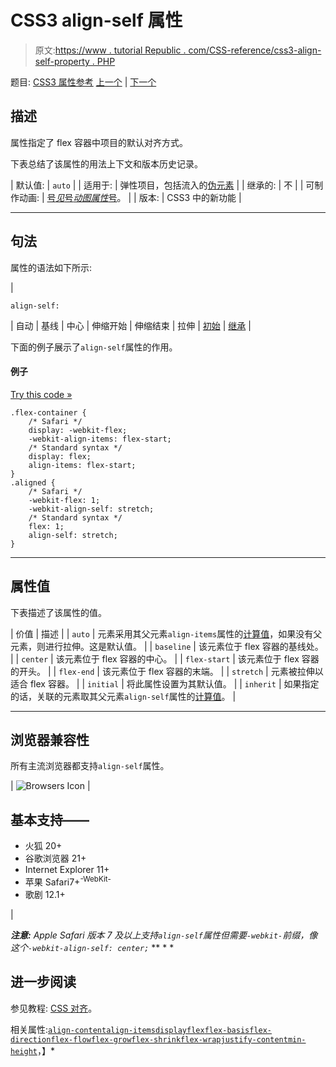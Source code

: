 # CSS3 align-self 属性

> 原文:[https://www . tutorial Republic . com/CSS-reference/css3-align-self-property . PHP](https://www.tutorialrepublic.com/css-reference/css3-align-self-property.php)

题目: [CSS3 属性参考](css3-properties.php) [上一个](css3-align-items-property.php) | [下一个](css3-animation-property.php)

## 描述

属性指定了 flex 容器中项目的默认对齐方式。

下表总结了该属性的用法上下文和版本历史记录。

| 默认值: | `auto` |
| 适用于: | 弹性项目，包括流入的[伪元素](../css-tutorial/css-pseudo-elements.php#pseudo-elements) |
| 继承的: | 不 |
| 可制作动画: | [号*见*号*动图属性*号](css-animatable-properties.php)。 |
| 版本: | CSS3 中的新功能 |

* * *

## 句法

属性的语法如下所示:

| 

```
align-self: 
```

 | 自动 &#124; 基线 &#124; 中心 &#124; 伸缩开始 &#124; 伸缩结束 &#124; 拉伸 &#124; [初始](../definitions.php#initial) &#124; [继承](../definitions.php#inherit) |

下面的例子展示了`align-self`属性的作用。

#### 例子

[Try this code »](../codelab.php?topic=css3&file=align-self-property "Try this code using online Editor")

```
.flex-container {
    /* Safari */
    display: -webkit-flex; 
    -webkit-align-items: flex-start;
    /* Standard syntax */
    display: flex;
    align-items: flex-start;
}
.aligned {
    /* Safari */
    -webkit-flex: 1; 
    -webkit-align-self: stretch;
    /* Standard syntax */
    flex: 1; 
    align-self: stretch;
}
```

* * *

## 属性值

下表描述了该属性的值。

| 价值 | 描述 |
| `auto` | 元素采用其父元素`align-items`属性的[计算值](../definitions.php#computed-value)，如果没有父元素，则进行拉伸。这是默认值。 |
| `baseline` | 该元素位于 flex 容器的基线处。 |
| `center` | 该元素位于 flex 容器的中心。 |
| `flex-start` | 该元素位于 flex 容器的开头。 |
| `flex-end` | 该元素位于 flex 容器的末端。 |
| `stretch` | 元素被拉伸以适合 flex 容器。 |
| `initial` | 将此属性设置为其默认值。 |
| `inherit` | 如果指定的话，关联的元素取其父元素`align-self`属性的[计算值](../definitions.php#computed-value)。 |

* * *

## 浏览器兼容性

所有主流浏览器都支持`align-self`属性。

| ![Browsers Icon](../Images/e9331123c77668c1832e541c2fca1002.png) | 

## 基本支持——

*   火狐 20+
*   谷歌浏览器 21+
*   Internet Explorer 11+
*   苹果 Safari7+<sup class="badge">-WebKit-</sup>
*   歌剧 12.1+

 |

 ***注意:** Apple Safari 版本 7 及以上支持`align-self`属性但需要`-webkit-`前缀，像这个`-webkit-align-self: center;`*  ** * *

## 进一步阅读

参见教程: [CSS 对齐](../css-tutorial/css-alignment.php)。

相关属性:[`align-content`](css3-align-content-property.php)[`align-items`](css3-align-items-property.php)[`display`](css-display-property.php)[`flex`](css3-flex-property.php)[`flex-basis`](css3-flex-basis-property.php)[`flex-direction`](css3-flex-direction-property.php)[`flex-flow`](css3-flex-flow-property.php)[`flex-grow`](css3-flex-grow-property.php)[`flex-shrink`](css3-flex-shrink-property.php)[`flex-wrap`](css3-flex-wrap-property.php)[`justify-content`](css3-justify-content-property.php)[`min-height`](css-min-height-property.php)，】*